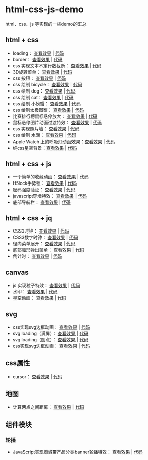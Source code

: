 # html-css-js-demo
html、css、js 等实现的一些demo的汇总

## html + css
* loading： [查看效果](https://maoxuena.github.io/html-css-js-demo/loading/index.html) | [代码](https://github.com/maoxuena/html-css-js-demo/tree/master/loading/index.html)
* border： [查看效果](https://maoxuena.github.io/html-css-js-demo/border/index.html) | [代码](https://github.com/maoxuena/html-css-js-demo/tree/master/border/index.html)
* css 实现文本不定行数截断： [查看效果](https://maoxuena.github.io/html-css-js-demo/css/css实现文本不定行数截断.html) | [代码](https://github.com/maoxuena/html-css-js-demo/tree/master/css/css实现文本不定行数截断.html)
* 3D旋转菜单： [查看效果](https://maoxuena.github.io/html-css-js-demo/menu/3D旋转菜单.html) | [代码](https://github.com/maoxuena/html-css-js-demo/tree/master/menu/3D旋转菜单.html)
* css 按钮： [查看效果](https://maoxuena.github.io/html-css-js-demo/button/cssBtn.html) | [代码](https://github.com/maoxuena/html-css-js-demo/tree/master/button/cssBtn.html)
* css 绘制 bicycle： [查看效果](https://maoxuena.github.io/html-css-js-demo/css/bicycle.html) | [代码](https://github.com/maoxuena/html-css-js-demo/tree/master/css/bicycle.html)
* css 绘制 dog： [查看效果](https://maoxuena.github.io/html-css-js-demo/css/dog.html) | [代码](https://github.com/maoxuena/html-css-js-demo/tree/master/css/dog.html)
* css 绘制 cat： [查看效果](https://maoxuena.github.io/html-css-js-demo/css/smileCat.html) | [代码](https://github.com/maoxuena/html-css-js-demo/tree/master/css/smileCat.html)
* css 绘制 小螃蟹： [查看效果](https://maoxuena.github.io/html-css-js-demo/css/littleCrab.html) | [代码](https://github.com/maoxuena/html-css-js-demo/tree/master/css/littleCrab.html)
* css 绘制太极图案： [查看效果](https://maoxuena.github.io/html-css-js-demo/css/taiji.html) | [代码](https://github.com/maoxuena/html-css-js-demo/tree/master/css/taiji.html)
* 比赛排行榜鼠标悬停放大： [查看效果](https://maoxuena.github.io/html-css-js-demo/components/列表/比赛排行榜鼠标悬停放大/leaderBoard.html) | [代码](https://github.com/maoxuena/html-css-js-demo/tree/master/components/列表/比赛排行榜鼠标悬停放大/leaderBoard.html)
* 鼠标悬停图片动画过渡特效： [查看效果](https://maoxuena.github.io/html-css-js-demo/css/hoverEffect.html) | [代码](https://github.com/maoxuena/html-css-js-demo/tree/master/css/hoverEffect.html)
* css 实现照片墙： [查看效果](https://maoxuena.github.io/html-css-js-demo/css/photoWall.html) | [代码](https://github.com/maoxuena/html-css-js-demo/tree/master/css/photoWall.html)
* css 绘制 水滴： [查看效果](https://maoxuena.github.io/html-css-js-demo/css/droplet.html) | [代码](https://github.com/maoxuena/html-css-js-demo/tree/master/css/droplet.html)
* Apple Watch 上的呼吸灯动画效果：[查看效果](https://maoxuena.github.io/html-css-js-demo/css/AppleWatch上的呼吸灯动画效果.html) | [代码](https://github.com/maoxuena/html-css-js-demo/tree/master/css/AppleWatch上的呼吸灯动画效果.html)
* 纯css星空背景：[查看效果](https://maoxuena.github.io/html-css-js-demo/css/star.html) | [代码](https://github.com/maoxuena/html-css-js-demo/tree/master/css/star.html)


## html + css + js
* 一个简单的收藏动画： [查看效果](https://maoxuena.github.io/html-css-js-demo/collect/index.html) | [代码](https://github.com/maoxuena/html-css-js-demo/tree/master/collect/index.html)
* H5lock手势锁： [查看效果](https://maoxuena.github.io/html-css-js-demo/H5lock手势锁/index.html) | [代码](https://github.com/maoxuena/html-css-js-demo/tree/master/H5lock手势锁/index.html)
* 密码强度验证： [查看效果](https://maoxuena.github.io/html-css-js-demo/passwordCheck/index.html) | [代码](https://github.com/maoxuena/html-css-js-demo/tree/master/passwordCheck/index.html)
* javascript穿墙特效： [查看效果](https://maoxuena.github.io/html-css-js-demo/hover/javascript穿墙特效.html) | [代码](https://github.com/maoxuena/html-css-js-demo/tree/master/hover/javascript穿墙特效.html)
* 底部导航栏： [查看效果](https://maoxuena.github.io/html-css-js-demo/menu/底部导航栏.html) | [代码](https://github.com/maoxuena/html-css-js-demo/tree/master/menu/底部导航栏.html)


## html + css + jq
* CSS3时钟： [查看效果](https://maoxuena.github.io/html-css-js-demo/clock/CSS3时钟.html) | [代码](https://github.com/maoxuena/html-css-js-demo/tree/master/clock/CSS3时钟.html)
* CSS3数字时钟： [查看效果](https://maoxuena.github.io/html-css-js-demo/clock/CSS3数字时钟.html) | [代码](https://github.com/maoxuena/html-css-js-demo/tree/master/clock/CSS3数字时钟.html)
* 径向菜单展开： [查看效果](https://maoxuena.github.io/html-css-js-demo/menu/径向菜单展开.html) | [代码](https://github.com/maoxuena/html-css-js-demo/tree/master/menu/径向菜单展开.html)
* 底部弧形弹出菜单： [查看效果](https://maoxuena.github.io/html-css-js-demo/menu/底部弧形弹出菜单.html) | [代码](https://github.com/maoxuena/html-css-js-demo/tree/master/menu/底部弧形弹出菜单.html)
* 倒计时： [查看效果](https://maoxuena.github.io/html-css-js-demo/countdown/index.html) | [代码](https://github.com/maoxuena/html-css-js-demo/tree/master/countdown/index.html)

## canvas
* js 实现粒子特效： [查看效果](https://maoxuena.github.io/html-css-js-demo/canvas/js实现粒子特效.html) | [代码](https://github.com/maoxuena/html-css-js-demo/tree/master/canvas/js实现粒子特效.html)
* 水印： [查看效果](https://maoxuena.github.io/html-css-js-demo/canvas/水印.html) | [代码](https://github.com/maoxuena/html-css-js-demo/tree/master/canvas)
* 星空动画： [查看效果](https://maoxuena.github.io/html-css-js-demo/canvas/星空动画.html) | [代码](https://github.com/maoxuena/html-css-js-demo/tree/master/canvas/星空动画.html)

## svg
* css实现svg边框动画： [查看效果](https://maoxuena.github.io/html-css-js-demo/svg/css实现svg边框动画.html) | [代码](https://github.com/maoxuena/html-css-js-demo/tree/master/svg/css实现svg边框动画.html)
* svg loading（满屏）： [查看效果](https://maoxuena.github.io/html-css-js-demo/loading/svg.html) | [代码](https://github.com/maoxuena/html-css-js-demo/tree/master/loading/svg.html)
* svg loading（圆点）： [查看效果](https://maoxuena.github.io/html-css-js-demo/loading/svg1.html) | [代码](https://github.com/maoxuena/html-css-js-demo/tree/master/loading/svg1.html)
* css实现svg边框动画： [查看效果](https://maoxuena.github.io/html-css-js-demo/svg/夜晚星空灯塔.html) | [代码](https://github.com/maoxuena/html-css-js-demo/tree/master/svg/夜晚星空灯塔.html)

## css属性
* cursor： [查看效果](https://maoxuena.github.io/html-css-js-demo/css/cursor/index.html) | [代码](https://github.com/maoxuena/html-css-js-demo/tree/master/css/cursor/index.html)

## 地图
* 计算两点之间距离： [查看效果](https://maoxuena.github.io/html-css-js-demo/map/amap/计算两点之间距离.html) | [代码](https://github.com/maoxuena/html-css-js-demo/tree/master/map/amap/计算两点之间距离.html)

## 组件模块
### 轮播
* JavaScript实现商城带产品分类banner轮播特效： [查看效果](https://maoxuena.github.io/html-css-js-demo/components/轮播/JavaScript实现商城带产品分类banner轮播特效.html) | [代码](https://github.com/maoxuena/html-css-js-demo/tree/master/components/轮播/JavaScript实现商城带产品分类banner轮播特效.html)